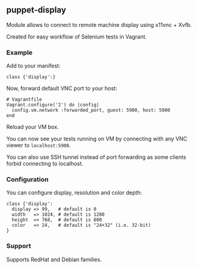 ## puppet-display

Module allows to connect to remote machine display using x11vnc + Xvfb.

Created for easy workflow of Selenium tests in Vagrant.

### Example

Add to your manifest:

    class {'display':}

Now, forward default VNC port to your host:

    # Vagrantfile
    Vagrant.configure('2') do |config|
      config.vm.network :forwarded_port, guest: 5900, host: 5900
    end

Reload your VM box.

You can now see your tests running on VM by connecting with any VNC viewer to `localhost:5900`.

You can also use SSH tunnel instead of port forwarding as some clients forbid connecting to localhost.

### Configuration

You can configure display, resolution and color depth:

    class {'display':
      display => 99,   # default is 0
      width   => 1024, # default is 1280
      height  => 768,  # default is 800
      color   => 24,   # default is "24+32" (i.e. 32-bit)
    }

### Support

Supports RedHat and Debian families.
